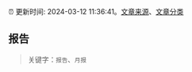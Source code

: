 :alarm_clock: 更新时间: 2024-03-12 11:36:41。[文章来源](/README.md)、[文章分类](/TAGS.md)

## 报告


> 关键字：`报告`、`月报`



